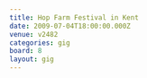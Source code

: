 ```yaml
---
title: Hop Farm Festival in Kent
date: 2009-07-04T18:00:00.000Z
venue: v2482
categories: gig
board: 8
layout: gig
---
```

